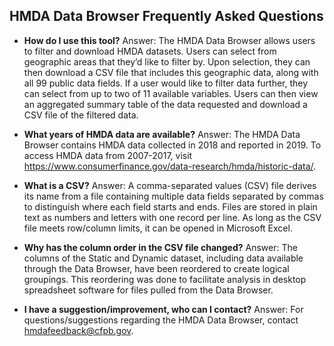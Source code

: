 ## HMDA Data Browser Frequently Asked Questions

- **How do I use this tool?** 
Answer: The HMDA Data Browser allows users to filter and download HMDA datasets. Users can select from geographic areas that they’d like to filter by. Upon selection, they can then download a CSV file that includes this geographic data, along with all 99 public data fields. If a user would like to filter data further, they can select from up to two of 11 available variables. Users can then view an aggregated summary table of the data requested and download a CSV file of the filtered data.

- **What years of HMDA data are available?** 
Answer: The HMDA Data Browser contains HMDA data collected in 2018 and reported in 2019. To access HMDA data from 2007-2017, visit https://www.consumerfinance.gov/data-research/hmda/historic-data/.

- **What is a CSV?** 
Answer: A comma-separated values (CSV) file derives its name from a file containing multiple data fields separated by commas to distinguish where each field starts and ends. Files are stored in plain text as numbers and letters with one record per line. As long as the CSV file meets row/column limits, it can be opened in Microsoft Excel.

- **Why has the column order in the CSV file changed?** 
Answer: The columns of the Static and Dynamic dataset, including data available through the Data Browser, have been reordered to create logical groupings. This reordering was done to facilitate analysis in desktop spreadsheet software for files pulled from the Data Browser.

- **I have a suggestion/improvement, who can I contact?** 
Answer: For questions/suggestions regarding the HMDA Data Browser, contact hmdafeedback@cfpb.gov.
